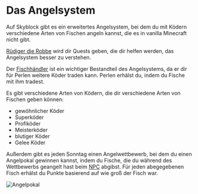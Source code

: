 # Das Angelsystem
Auf Skyblock gibt es ein erweitertes Angelsystem, bei dem du mit Ködern verschiedene Arten von Fischen angeln kannst, die es in vanilla Minecraft nicht gibt.

[Rüdiger die Robbe](./npcs.md#rüdiger-die-robbe) wird dir Quests geben, die dir helfen werden, das Angelsystem besser zu verstehen.

Der [Fischhändler](./npcs.md#fischhändler) ist ein wichtiger Bestandteil des Angelsystems, da er dir für Perlen weitere Köder traden kann. Perlen erhälst du, indem du Fische mit ihm tradest.

Es gibt verschiedene Arten von Ködern, die dir verschiedene Arten von Fischen geben können:
- gewöhnlicher Köder
- Superköder
- Profiköder
- Meisterköder
- blutiger Köder
- Gelee Köder

Außerdem gibt es jeden Sonntag einen Angelwettbewerb, bei dem du einen Angelpokal gewinnen kannst, indem du Fische, die du während des Wettbewerbs geangelt hast beim [NPC](./npcs.md#angelwettbewerb) abgibst. Für jeden abegegebenen Fisch erhälst du Punkte basierend auf wie groß der Fisch war.

![Angelpokal](@site/static/img/de/game-mechanics/fishingthrophy.png)